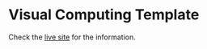 # Visual Computing Template

Check the [live site](https://alex22barreto.github.io/vc/) for the information.